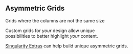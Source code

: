 ## Asymmetric Grids

<p class="large">Grids where the columns are not the same size</p>

Custom grids for <em>your</em> design allow unique <br />
possibilities to better highlight <em>your</em> content.

[Singularity Extras](http://github.com/at-import/singularity-extras) can help build unique asymmetric grids.
